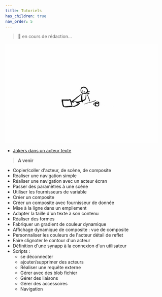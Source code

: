 ```yaml
---
title: Tutoriels
has_children: true
nav_order: 5
---
```


> 🚧 en cours de rédaction...

![SynApps](../assets/under-progress.gif)


- [Jokers dans un acteur texte](./jokers-in-text)

> **A venir**
- Copier/coller d'acteur, de scène, de composite
- Réaliser une navigation simple
- Réaliser une navigation avec un acteur écran
- Passer des paramètres à une scène
- Utiliser les fournisseurs de variable
- Créer un composite
- Créer un composite avec fournisseur de donnée
- Mise à la ligne dans un empilement
- Adapter la taille d'un texte à son contenu
- Réaliser des formes
- Fabriquer un gradient de couleur dynamique
- Affichage dynamique de composite : vue de composite
- Personnaliser les couleurs de l'acteur détail de reflet
- Faire clignoter le contour d'un acteur
- Définition d'une synapp à la connexion d'un utilisateur
- Scripts :
  - se déconnecter
  - ajouter/supprimer des acteurs
  - Réaliser une requête externe
  - Gérer avec des blob fichier
  - Gérer des liaisons
  - Gérer des accessoires
  - Navigation
